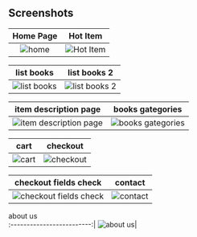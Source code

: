 
## Screenshots

Home Page               |  Hot Item               
:-------------------------:|:-------------------------:|
![home](https://user-images.githubusercontent.com/50002456/147712563-c06d8b12-d7df-40e7-9015-527d3a63031a.png?raw=true)|![Hot Item](https://user-images.githubusercontent.com/50002456/147712569-a13b5e0b-613f-47b3-b588-06d31c8bd629.png?raw=true)|

list books         |  list books 2       
:-------------------------:|:-------------------------:|
![list books](https://user-images.githubusercontent.com/50002456/147712574-3c873547-507e-4825-b530-5445054ae564.png)|![list books 2](https://user-images.githubusercontent.com/50002456/147712582-2bc64fb6-1ff8-4f46-ac58-7f92aafa2cfa.png)

item description page                 | books gategories       
:-------------------------:|:-------------------------:|
![item description page](https://user-images.githubusercontent.com/50002456/147712594-f2534f54-d2d9-4118-b5c6-875a2d11daac.png)|![books gategories](https://user-images.githubusercontent.com/50002456/147712601-c0cd4334-be05-478b-a0a7-ebe0119e5991.png)

cart         |  checkout              
:-------------------------:|:-------------------------:|
![cart](https://user-images.githubusercontent.com/50002456/147712611-cbb50eca-ccc9-41d0-9333-0422f92fdb24.png)|![checkout](https://user-images.githubusercontent.com/50002456/147712617-32ed1ec8-3855-4a6f-8295-fec4d6358468.png)

checkout fields check         |  contact         
:-------------------------:|:-------------------------:|
![checkout fields check](https://user-images.githubusercontent.com/50002456/147712625-7c9a256b-71d3-4a52-925c-6dee4348fcdb.png)|![contact](https://user-images.githubusercontent.com/50002456/147712632-2529c519-a923-4693-b27a-1cd3561c509e.png)

about us            
:-------------------------:|
![about us](https://user-images.githubusercontent.com/50002456/147712647-dbe759a3-fdc2-4a63-b7e9-4add58f8ecfb.png)|
